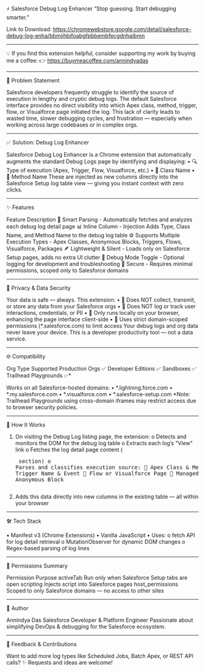 ⚡ Salesforce Debug Log Enhancer
“Stop guessing. Start debugging smarter.”

Link to Download: https://chromewebstore.google.com/detail/salesforce-debug-log-enha/bbmjihbifoabgfpbbembfecgdnhaibmn
_____________________________________________________________________________________
💡 If you find this extension helpful, consider supporting my work by buying me a coffee:
👉 https://buymeacoffee.com/annindyadas
________________________________________
🧩 Problem Statement

Salesforce developers frequently struggle to identify the source of execution in lengthy and cryptic debug logs. The default Salesforce interface provides no direct visibility into which Apex class, method, trigger, flow, or Visualforce page initiated the log.
This lack of clarity leads to wasted time, slower debugging cycles, and frustration — especially when working across large codebases or in complex orgs.
________________________________________
✅ Solution: Debug Log Enhancer

Salesforce Debug Log Enhancer is a Chrome extension that automatically augments the standard Debug Logs page by identifying and displaying:
•	🔍 Type of execution (Apex, Trigger, Flow, Visualforce, etc.)
•	🧩 Class Name
•	🧠 Method Name
These are injected as new columns directly into the Salesforce Setup log table view — giving you instant context with zero clicks.
________________________________________
✨ Features

Feature	            Description
🧠 Smart Parsing - Automatically fetches and analyzes each debug log detail page
📊 Inline Column - Injection	Adds Type, Class Name, and Method Name to the debug log table
⚙️ Supports Multiple Execution Types	- Apex Classes, Anonymous Blocks, Triggers, Flows, Visualforce, Packages
🪶 Lightweight & Silent	- Loads only on Salesforce Setup pages, adds no extra UI clutter
🧪 Debug Mode Toggle	- Optional logging for development and troubleshooting
🔐 Secure	- Requires minimal permissions, scoped only to Salesforce domains
________________________________________
🔐 Privacy & Data Security

Your data is safe — always.
This extension:
•	🚫 Does NOT collect, transmit, or store any data from your Salesforce orgs
•	🚫 Does NOT log or track user interactions, credentials, or PII
•	📍 Only runs locally on your browser, enhancing the page interface client-side
•	🔐 Uses strict domain-scoped permissions (*.salesforce.com) to limit access
Your debug logs and org data never leave your device. This is a developer productivity tool — not a data service.
________________________________________
🌐 Compatibility

Org Type	Supported
Production Orgs	✅
Developer Editions	✅
Sandboxes	✅
Trailhead Playgrounds	✅*

Works on all Salesforce-hosted domains:
•	*.lightning.force.com
•	*.my.salesforce.com
•	*.visualforce.com
•	*.salesforce-setup.com
*Note: Trailhead Playgrounds using cross-domain iframes may restrict access due to browser security policies.
________________________________________
🧠 How It Works

1.	On visiting the Debug Log listing page, the extension:
o	Detects and monitors the DOM for the debug log table
o	Extracts each log’s "View" link
o	Fetches the log detail page content (<pre> section)
o	Parses and classifies execution source:
	Apex Class & Method
	Trigger Name & Event
	Flow or Visualforce Page
	Managed Package or Anonymous Block

2.	Adds this data directly into new columns in the existing table — all within your browser
________________________________________
🛠 Tech Stack

•	Manifest v3 (Chrome Extensions)
•	Vanilla JavaScript
•	Uses:
o	fetch API for log detail retrieval
o	MutationObserver for dynamic DOM changes
o	Regex-based parsing of log lines
________________________________________
🔐 Permissions Summary

Permission	Purpose
activeTab	Run only when Salesforce Setup tabs are open
scripting	Injects script into Salesforce pages
host_permissions	Scoped to only Salesforce domains — no access to other sites
________________________________________
👤 Author

Annindya Das
Salesforce Developer & Platform Engineer
Passionate about simplifying DevOps & debugging for the Salesforce ecosystem.
________________________________________
📣 Feedback & Contributions

Want to add more log types like Scheduled Jobs, Batch Apex, or REST API calls?
✨ Requests and ideas are welcome!

